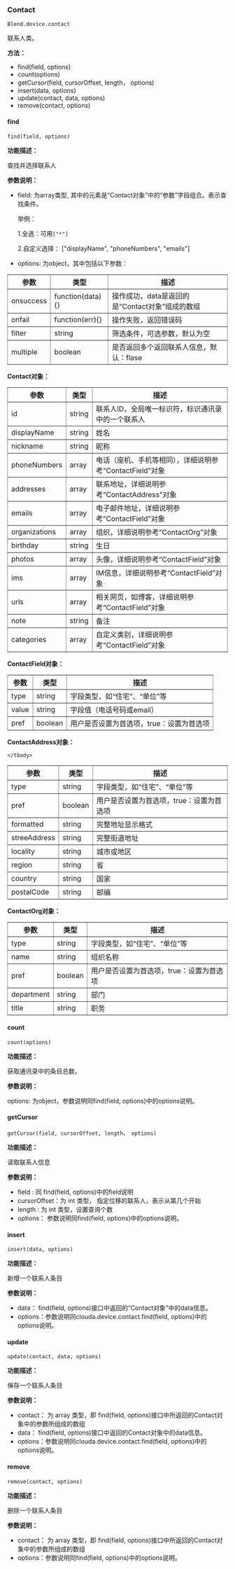 ### Contact ###
    Blend.device.contact

联系人类。

**方法：**

- find(field, options)
- count(options)    
- getCursor(field, cursorOffset, length， options)    
- insert(data, options)
- update(contact, data, options)
- remove(contact, options)

#### find ####
    find(field, options)

**功能描述：**

查找并选择联系人

**参数说明：**

- field: 为array类型, 其中的元素是“Contact对象”中的“参数”字段组合。表示查找条件。
        
   举例：

   1.全选：可用`["*"]`

   2.自定义选择：
    ["displayName", "phoneNumbers", "emails"]

- options: 为object，其中包括以下参数：

<table style="border-style: solid; border-width: 0pt;" border="1" cellspacing="0" cellpadding="5px">
    <tbody>
        <tr>
            <th>参数</th>
            <th>类型</th>
            <th>描述</th>
        </tr>
        <tr>
            <td>onsuccess</td>
            <td>function(data){}</td>           
            <td>操作成功，data是返回的是“Contact对象”组成的数组</td>  
        </tr>
        <tr>
            <td>onfail</td>
            <td>function(err){}</td>          
            <td>操作失败，返回错误码</td>  
        </tr>
        <tr>
            <td>filter</td>
            <td>string</td>          
            <td>筛选条件，可选参数，默认为空</td>  
        </tr>
        <tr>
            <td>multiple</td>
            <td>boolean</td>          
            <td>是否返回多个返回联系人信息，默认：flase</td>  
        </tr>
    <tbody>
</table>

**Contact对象：**
<table style="border-style: solid; border-width: 0pt;" border="1" cellspacing="0" cellpadding="5px">
    <tbody>
        <tr>
            <th>参数</th>
            <th>类型</th>
            <th>描述</th>
        </tr>
        <tr>
            <td>id</td>
            <td>string</td>           
            <td>联系人ID，全局唯一标识符，标识通讯录中的一个联系人</td>  
        </tr>
        <tr>
            <td>displayName</td>
            <td>string</td>           
            <td>姓名</td>  
        </tr>
        <tr>
            <td>nickname</td>
            <td>string</td>           
            <td>昵称</td>  
        </tr>
        <tr>
            <td>phoneNumbers</td>
            <td>array</td>           
            <td>电话（座机、手机等相同），详细说明参考“ContactField”对象</td>  
        </tr>
        <tr>
            <td>addresses</td>
            <td>array</td>           
            <td>联系地址，详细说明参考“ContactAddress”对象</td>  
        </tr>
        <tr>
            <td>emails</td>
            <td>array</td>           
            <td>电子邮件地址，详细说明参考“ContactField”对象</td>  
        </tr>
        <tr>
            <td>organizations</td>
            <td>array</td>           
            <td>组织，详细说明参考“ContactOrg”对象</td>  
        </tr>   
        <tr>
            <td>birthday</td>
            <td>string</td>           
            <td>生日</td>  
        </tr>
        <tr>
            <td>photos</td>
            <td>array</td>           
            <td>头像，详细说明参考“ContactField”对象</td>  
        </tr>
        <tr>
            <td>ims</td>
            <td>array</td>           
            <td>IM信息，详细说明参考“ContactField”对象</td>  
        </tr>
        <tr>
            <td>urls</td>
            <td>array</td>           
            <td>相关网页，如博客，详细说明参考“ContactField”对象</td>  
        </tr>
        <tr>
            <td>note</td>
            <td>string</td>           
            <td>备注</td>  
        </tr>
        <tr>
            <td>categories</td>
            <td>array</td>           
            <td>自定义类别，详细说明参考“ContactField”对象</td>  
        </tr>
    </tbody>
</table>

**ContactField对象：**
<table style="border-style: solid; border-width: 0pt;" border="1" cellspacing="0" cellpadding="5px">
    <tbody>
        <tr>
            <th>参数</th>
            <th>类型</th>
            <th>描述</th>
        </tr>
        <tr>
            <td>type</td>
            <td>string</td>           
            <td>字段类型，如“住宅”、“单位”等</td>  
        </tr>
        <tr>
            <td>value</td>
            <td>string</td>           
            <td>字段值（电话号码或email）</td>  
        </tr>
        <tr>
            <td>pref</td>
            <td>boolean</td>           
            <td>用户是否设置为首选项，true：设置为首选项</td>  
        </tr>
    </tbody>
</table>

**ContactAddress对象：**
<table style="border-style: solid; border-width: 0pt;" border="1" cellspacing="0" cellpadding="5px">
    <tbody>
        <tr>
            <th>参数</th>
            <th>类型</th>
            <th>描述</th>
        </tr>
        <tr>
            <td>type</td>
            <td>string</td>           
            <td>字段类型，如“住宅”、“单位”等</td>  
        </tr>
        <tr>
            <td>pref</td>
            <td>boolean</td>           
            <td>用户是否设置为首选项，true：设置为首选项</td>  
        </tr>
        <tr>
            <td>formatted</td>
            <td>string</td>           
            <td>完整地址显示格式</td>  
        </tr>
        <tr>
            <td>streeAddress</td>
            <td>string</td>           
            <td>完整街道地址</td>  
        </tr>
        <tr>
            <td>locality</td>
            <td>string</td>           
            <td>城市或地区</td>  
        </tr>
        <tr>
            <td>region</td>
            <td>string</td>           
            <td>省</td>  
        </tr>
        <tr>
            <td>country</td>
            <td>string</td>           
            <td>国家</td>  
        </tr>
        <tr>
            <td>postalCode</td>
            <td>string</td>           
            <td>邮编</td>  
        </tr>

    </tbody>
</table>

**ContactOrg对象：**
<table style="border-style: solid; border-width: 0pt;" border="1" cellspacing="0" cellpadding="5px">
    <tbody>
        <tr>
            <th>参数</th>
            <th>类型</th>
            <th>描述</th>
        </tr>
        <tr>
            <td>type</td>
            <td>string</td>           
            <td>字段类型，如“住宅”、“单位”等</td>  
        </tr>
        <tr>
            <td>name</td>
            <td>string</td>           
            <td>组织名称</td>  
        </tr>
        <tr>
            <td>pref</td>
            <td>boolean</td>           
            <td>用户是否设置为首选项，true：设置为首选项</td>  
        </tr>
        <tr>
            <td>department</td>
            <td>string</td>           
            <td>部门</td>  
        </tr>
        <tr>
            <td>title</td>
            <td>string</td>           
            <td>职务</td>  
        </tr>
    </tbody>
</table>

#### count ####
    count(options)

**功能描述：**

获取通讯录中的条目总数。

**参数说明：**

options: 为object，参数说明同find(field, options)中的options说明。

#### getCursor ####
    getCursor(field, cursorOffset, length， options)

**功能描述：**

读取联系人信息

**参数说明：**

- field : 同 find(field, options)中的field说明
- cursorOffset：为 int 类型， 指定位移的联系人，表示从第几个开始
- length : 为 int 类型，设置查询个数
- options：
   参数说明同find(field, options)中的options说明。

#### insert ####
    insert(data, options)

**功能描述：**

新增一个联系人条目

**参数说明：**

- data： find(field, options)接口中返回的“Contact对象”中的data信息。
- options：参数说明同clouda.device.contact.find(field, options)中的options说明。

#### update ####
    update(contact, data, options)

**功能描述：**

保存一个联系人条目

**参数说明：**

- contact： 为 array 类型，即 find(field, options)接口中所返回的Contact对象中的参数所组成的数组
- data： find(field, options)接口中返回的Contact对象中的data信息。
- options：参数说明同clouda.device.contact.find(field, options)中的options说明。

#### remove ####
    remove(contact, options)

**功能描述：**

删除一个联系人条目

**参数说明：**

- contact： 为 array 类型，即 find(field, options)接口中所返回的Contact对象中的参数所组成的数组
- options：参数说明同find(field, options)中的options说明。
